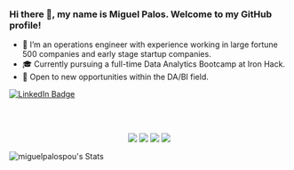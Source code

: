 ### Hi there 👋, my name is Miguel Palos. Welcome to my GitHub profile!


- 🔭 I’m an operations engineer with experience working in large fortune 500 companies and early stage startup companies.
- 🎓 Currently pursuing a full-time Data Analytics Bootcamp at Iron Hack.
- 🔎 Open to new opportunities within the DA/BI field.

<div id="badges">
  <a href="[your-linkedin-URL](https://www.linkedin.com/in/miguelpalospou/)">
    <img src="https://img.shields.io/badge/LinkedIn-blue?style=for-the-badge&logo=linkedin&logoColor=white" alt="LinkedIn Badge"/>
  </a>

<br/><br/>
<p align="center">
<img src="https://img.shields.io/badge/MySQL-4479A1.svg?style=for-the-badge&logo=MySQL&logoColor=white"/>
<img src="https://img.shields.io/badge/Python-3776AB.svg?style=for-the-badge&logo=Python&logoColor=white"/>
<img src="https://img.shields.io/badge/GitHub-181717.svg?style=for-the-badge&logo=GitHub&logoColor=white"/>
<img src="https://img.shields.io/badge/Power%20BI-F2C811.svg?style=for-the-badge&logo=Power-BI&logoColor=black"/>

</p>  

<p align="center">
  
![miguelpalospou's Stats](https://github-readme-stats.vercel.app/api?username=miguelpalospou&theme=vue-dark&show_icons=true&hide_border=true&count_private=false)
  
</p>  

